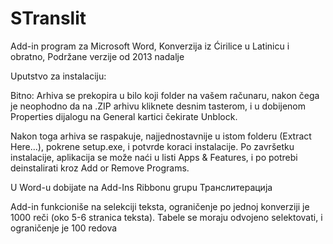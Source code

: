 # STranslit

Add-in program za Microsoft Word, Konverzija iz Ćirilice u Latinicu i obratno,
Podržane verzije od 2013 nadalje

Uputstvo za instalaciju:

Bitno: Arhiva se prekopira u bilo koji folder na vašem računaru, nakon čega je neophodno da na .ZIP arhivu kliknete desnim
tasterom, i u dobijenom Properties dijalogu na General kartici čekirate Unblock. 

Nakon toga arhiva se raspakuje, najjednostavnije u istom folderu (Extract Here...), pokrene setup.exe, i potvrde koraci instalacije.
Po završetku instalacije, aplikacija se može naći u listi Apps & Features, i po potrebi deinstalirati kroz Add or Remove Programs.

U Word-u dobijate na Add-Ins Ribbonu grupu Транслитерација

Add-in funkcioniše na selekciji teksta, ograničenje po jednoj konverziji je 1000 reči (oko 5-6 stranica teksta).
Tabele se moraju odvojeno selektovati, i ograničenje je 100 redova  



